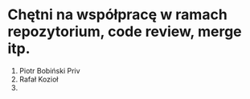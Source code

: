 # Chętni na współpracę w ramach repozytorium, code review, merge itp.

1. Piotr Bobiński Priv
2. Rafał Kozioł
3. 
